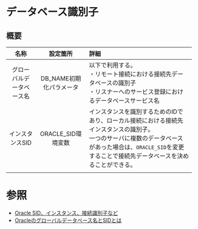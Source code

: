 # データベース識別子


## 概要
|名称|設定箇所|詳細|
|:-:|:-:|:-|
|グローバルデータベース名|DB_NAME初期化パラメータ|以下で利用する。<br>・リモート接続における接続先データベースの識別子<br>・リスナーへのサービス登録におけるデータベースサービス名
|インスタンスSID|ORACLE_SID環境変数|インスタンスを識別するためのIDであり、ローカル接続における接続先インスタンスの識別子。<br>一つのサーバに複数のデータベースがあった場合は、`ORACLE_SID`を変更することで接続先データベースを決めることができる。|
||||

# 参照
- [Oracle SID、インスタンス、接続識別子など](https://tooljp.com/database/Oracle/Oracle-SID-INSTANCE/Oracle-SID-INSTANCE.html)
- [Oracleのグローバルデータベース名とSIDとは](https://sql-oracle.com/?p=105)